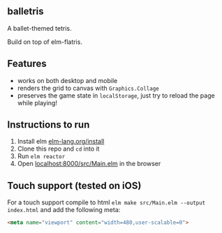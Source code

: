 ## balletris
A ballet-themed tetris.

Build on top of elm-flatris.

## Features

* works on both desktop and mobile
* renders the grid to canvas with `Graphics.Collage`
* preserves the game state in `localStorage`, just try to reload the page while playing!

## Instructions to run

1. Install elm [elm-lang.org/install](http://elm-lang.org/install)
2. Clone this repo and `cd` into it
3. Run `elm reactor`
4. Open [localhost:8000/src/Main.elm](http://localhost:8000/src/Main.elm) in the browser

## Touch support (tested on iOS)

For a touch support compile to html `elm make src/Main.elm --output index.html` and add the following meta:

```html
<meta name="viewport" content="width=480,user-scalable=0">
```
